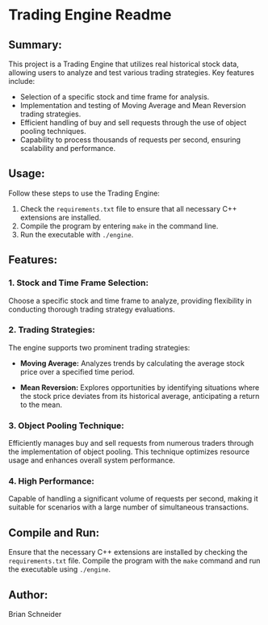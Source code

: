 # Trading Engine Readme

## Summary:

This project is a Trading Engine that utilizes real historical stock data, allowing users to analyze and test various trading strategies. Key features include:

- Selection of a specific stock and time frame for analysis.
- Implementation and testing of Moving Average and Mean Reversion trading strategies.
- Efficient handling of buy and sell requests through the use of object pooling techniques.
- Capability to process thousands of requests per second, ensuring scalability and performance.

## Usage:

Follow these steps to use the Trading Engine:

1. Check the `requirements.txt` file to ensure that all necessary C++ extensions are installed.
2. Compile the program by entering `make` in the command line.
3. Run the executable with `./engine`.

## Features:

### 1. Stock and Time Frame Selection:

Choose a specific stock and time frame to analyze, providing flexibility in conducting thorough trading strategy evaluations.

### 2. Trading Strategies:

The engine supports two prominent trading strategies:

- **Moving Average:** Analyzes trends by calculating the average stock price over a specified time period.
  
- **Mean Reversion:** Explores opportunities by identifying situations where the stock price deviates from its historical average, anticipating a return to the mean.

### 3. Object Pooling Technique:

Efficiently manages buy and sell requests from numerous traders through the implementation of object pooling. This technique optimizes resource usage and enhances overall system performance.

### 4. High Performance:

Capable of handling a significant volume of requests per second, making it suitable for scenarios with a large number of simultaneous transactions.

## Compile and Run:

Ensure that the necessary C++ extensions are installed by checking the `requirements.txt` file. Compile the program with the `make` command and run the executable using `./engine`.

## Author:

Brian Schneider
